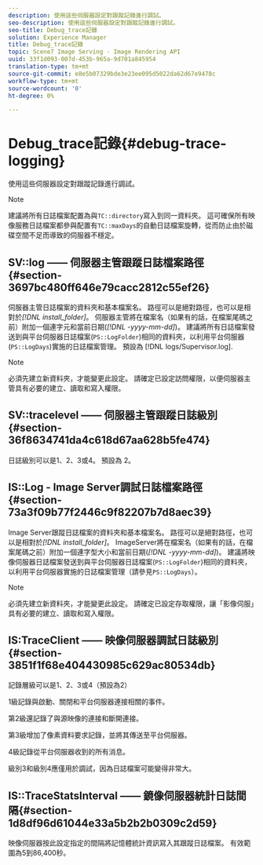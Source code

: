 ```yaml
---
description: 使用這些伺服器設定對跟蹤記錄進行調試。
seo-description: 使用這些伺服器設定對跟蹤記錄進行調試。
seo-title: Debug_trace記錄
solution: Experience Manager
title: Debug_trace記錄
topic: Scene7 Image Serving - Image Rendering API
uuid: 33f1d093-007d-453b-965a-9d701a845954
translation-type: tm+mt
source-git-commit: e8e5b07329bde3e23ee095d5022da62d67e9478c
workflow-type: tm+mt
source-wordcount: '0'
ht-degree: 0%

---
```



# Debug_trace記錄{#debug-trace-logging}

使用這些伺服器設定對跟蹤記錄進行調試。

>[!NOTE]
>
>建議將所有日誌檔案配置為與`TC::directory`寫入到同一資料夾。 這可確保所有映像服務日誌檔案都參與配置有`TC::maxDays`的自動日誌檔案旋轉，從而防止由於磁碟空間不足而導致的伺服器不穩定。

## SV::log —— 伺服器主管跟蹤日誌檔案路徑{#section-3697bc480ff646e79cacc2812c55ef26}

伺服器主管日誌檔案的資料夾和基本檔案名。 路徑可以是絕對路徑，也可以是相對於&#x200B;*[!DNL install_folder]*。 伺服器主管將在檔案名（如果有的話，在檔案尾碼之前）附加一個連字元和當前日期(*[!DNL -yyyy-mm-dd]*)。 建議將所有日誌檔案發送到與平台伺服器日誌檔案(`PS::LogFolder`)相同的資料夾，以利用平台伺服器(`PS::LogDays`)實施的日誌檔案管理。 預設為 [!DNL logs/Supervisor.log].

>[!NOTE]
>
>必須先建立新資料夾，才能變更此設定。 請確定已設定訪問權限，以便伺服器主管具有必要的建立、讀取和寫入權限。

## SV::tracelevel —— 伺服器主管跟蹤日誌級別{#section-36f8634741da4c618d67aa628b5fe474}

日誌級別可以是1、2、3或4。 預設為 2。

## IS::Log - Image Server調試日誌檔案路徑{#section-73a3f09b77f2446c9f82207b7d8aec39}

Image Server跟蹤日誌檔案的資料夾和基本檔案名。 路徑可以是絕對路徑，也可以是相對於&#x200B;*[!DNL install_folder]*。 ImageServer將在檔案名（如果有的話，在檔案尾碼之前）附加一個連字型大小和當前日期(*[!DNL -yyyy-mm-dd]*)。 建議將映像伺服器日誌檔案發送到與平台伺服器日誌檔案(`PS::LogFolder`)相同的資料夾，以利用平台伺服器實施的日誌檔案管理（請參見`PS::LogDays`）。

>[!NOTE]
>
>必須先建立新資料夾，才能變更此設定。 請確定已設定存取權限，讓「影像伺服」具有必要的建立、讀取和寫入權限。

## IS:TraceClient —— 映像伺服器調試日誌級別{#section-3851f1f68e404430985c629ac80534db}

記錄層級可以是1、2、3或4（預設為2）

1級記錄與啟動、關閉和平台伺服器連接相關的事件。

第2級還記錄了與源映像的連接和斷開連接。

第3級增加了像素資料要求記錄，並將其傳送至平台伺服器。

4級記錄從平台伺服器收到的所有消息。

級別3和級別4應僅用於調試，因為日誌檔案可能變得非常大。

## IS::TraceStatsInterval —— 鏡像伺服器統計日誌間隔{#section-1d8df96d61044e33a5b2b2b0309c2d59}

映像伺服器按此設定指定的間隔將記憶體統計資訊寫入其跟蹤日誌檔案。 有效範圍為5到86,400秒。
